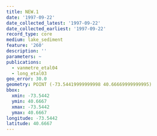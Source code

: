 ```yaml
---
title: NEW.1
date: '1997-09-22'
date_collected_latest: '1997-09-22'
date_collected_earliest: '1997-09-22'
record_type: core
medium: lake_sediment
feature: '260'
description: ''
parameters: ~
publications:
  - vanmetre_etal04
  - long_etal03
geo_error: 30.0
geometry: POINT (-73.54419999999998 40.66669999999995)
bbox:
  xmin: -73.5442
  ymin: 40.6667
  xmax: -73.5442
  ymax: 40.6667
longitude: -73.5442
latitude: 40.6667
---
```

